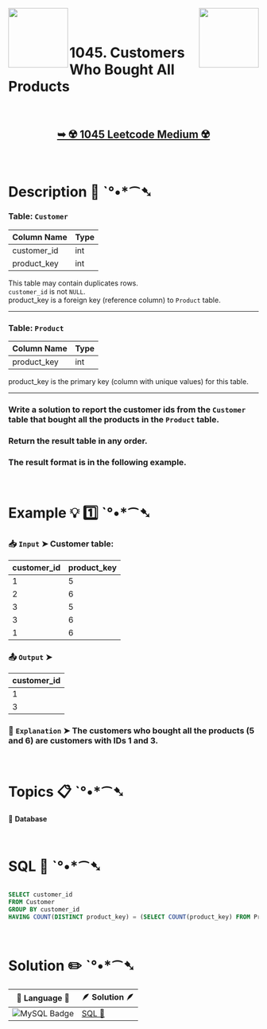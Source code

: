 
[<img align="left" src ="https://github.com/user-attachments/assets/c5e05cce-05ba-4f7d-8cea-67dc1112ab98" width = "120px" />](https://github.com/Prakhar-002/LEETCODE/tree/main/%F0%9F%93%9A%20Study%20%F0%9F%8E%A7%20Plan%20%F0%9F%91%A8%F0%9F%8F%BB%E2%80%8D%F0%9F%92%BB/%F0%9F%93%A6%20SQL%2050%20-%20%F0%9F%8C%BD%20Crack%20SQL%20Interview/%F0%9F%94%AC%20Examine%20Thoroughly%20%F0%9F%A7%AC/04%20Sorting%20and%20Grouping/Day%20%E2%9E%BA%2028%20%F0%9F%8C%BD619.%20Biggest%20Single%20Number)
[<img align="right" src ="https://github.com/user-attachments/assets/6614aa7c-a424-4349-b963-2111d9e9aa0d" width = "120px" />](https://github.com/Prakhar-002/LEETCODE/tree/main/%F0%9F%93%9A%20Study%20%F0%9F%8E%A7%20Plan%20%F0%9F%91%A8%F0%9F%8F%BB%E2%80%8D%F0%9F%92%BB/%F0%9F%93%A6%20SQL%2050%20-%20%F0%9F%8C%BD%20Crack%20SQL%20Interview/%F0%9F%94%AC%20Examine%20Thoroughly%20%F0%9F%A7%AC/05%20Advanced%20Select%20and%20Joins/Day%20%E2%9E%BA%2030%20%F0%9F%8C%BD1731.%20The%20Number%20of%20Employees%20Which%20Report%20to%20Each%20Employee)

</br>
</br>

# 1045. Customers Who Bought All Products

</br>

<h2 align="center"> 

<a href="https://leetcode.com/problems/customers-who-bought-all-products/description/?envType=study-plan-v2&envId=top-sql-50"><strong>➥ ☢️ 1045 Leetcode Medium ☢️ </strong></a>
</h2>

</br>

# Description 📜 ˋ°•*⁀➷

### Table: `Customer`

| Column Name | Type    |
|-------------|---------|
| customer_id | int     |
| product_key | int     |

This table may contain duplicates rows. </br>
`customer_id` is not `NULL`.</br>
product_key is a foreign key (reference column) to `Product` table.

---

### Table: `Product`

| Column Name | Type    |
|-------------|---------|
| product_key | int     |

product_key is the primary key (column with unique values) for this table.

---

### Write a solution to report the customer ids from the `Customer` table that bought all the products in the `Product` table.

### Return the result table in any order.

### The result format is in the following example.

</br>

# Example 💡 1️⃣ ˋ°•*⁀➷

  ### 📥 `Input`  ➤ Customer table:

| customer_id | product_key |
| ----------- | ----------- |
| 1           | 5           |
| 2           | 6           |
| 3           | 5           |
| 3           | 6           |
| 1           | 6           |

  ### 📤 `Output`  ➤

| customer_id |
| ----------- |
| 1           |
| 3           |

  ### 🔦 `Explanation`  ➤ The customers who bought all the products (5 and 6) are customers with IDs 1 and 3.

</br>

# Topics 📋 ˋ°•*⁀➷

🔸 **Database**  </br>

</br>

# SQL 🕍 ˋ°•*⁀➷

```sql

SELECT customer_id
FROM Customer
GROUP BY customer_id
HAVING COUNT(DISTINCT product_key) = (SELECT COUNT(product_key) FROM Product)

```

</br>

# Solution ✏️ ˋ°•*⁀➷

| 📒 Language 📒  | 🪶 Solution 🪶 |
| ------------- | ------------- |
|  ![MySQL Badge](https://img.shields.io/badge/MySQL-4479A1?logo=mysql&logoColor=fff&style=for-the-badge)  | [SQL 🕍](https://github.com/Prakhar-002/LEETCODE/blob/main/%F0%9F%93%9A%20Study%20%F0%9F%8E%A7%20Plan%20%F0%9F%91%A8%F0%9F%8F%BB%E2%80%8D%F0%9F%92%BB/%F0%9F%93%A6%20SQL%2050%20-%20%F0%9F%8C%BD%20Crack%20SQL%20Interview/%F0%9F%94%AC%20Examine%20Thoroughly%20%F0%9F%A7%AC/04%20Sorting%20and%20Grouping/Day%20%E2%9E%BA%2029%20%F0%9F%8C%BD1045.%20Customers%20Who%20Bought%20All%20Products/%F0%9F%95%8D%20SQL%20-%201045.%20Customers%20Who%20Bought%20All%20Products.sql) |